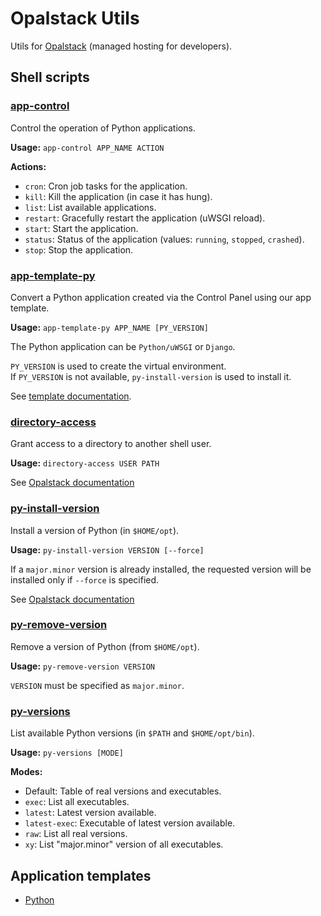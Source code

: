 # Opalstack Utils

Utils for [Opalstack](https://www.opalstack.com/) (managed hosting for developers).


## Shell scripts

### [app-control](bin/app-control)

Control the operation of Python applications.

**Usage:** `app-control APP_NAME ACTION`

**Actions:**

- `cron`: Cron job tasks for the application.
- `kill`: Kill the application (in case it has hung).
- `list`: List available applications.
- `restart`: Gracefully restart the application (uWSGI reload).
- `start`: Start the application.
- `status`: Status of the application (values: `running`, `stopped`, `crashed`).
- `stop`: Stop the application.


### [app-template-py](bin/app-template-py)

Convert a Python application created via the Control Panel using our app template.

**Usage:** `app-template-py APP_NAME [PY_VERSION]`

The Python application can be `Python/uWSGI` or `Django`.

`PY_VERSION` is used to create the virtual environment.  
If `PY_VERSION` is not available, `py-install-version` is used to install it.

See [template documentation](templates/python).


### [directory-access](bin/directory-access)

Grant access to a directory to another shell user.

**Usage:** `directory-access USER PATH`

See [Opalstack documentation](https://help.opalstack.com/article/147/howto-grant-access-to-a-directory)


### [py-install-version](bin/py-install-version)

Install a version of Python (in `$HOME/opt`).

**Usage:** `py-install-version VERSION [--force]`

If a `major.minor` version is already installed, the requested version will be installed only if
`--force` is specified.

See [Opalstack documentation](https://community.opalstack.com/d/204-howto-install-a-newer-or-older-version-of-python)


### [py-remove-version](bin/py-remove-version)

Remove a version of Python (from `$HOME/opt`).

**Usage:** `py-remove-version VERSION`

`VERSION` must be specified as `major.minor`.


### [py-versions](bin/py-versions)

List available Python versions (in `$PATH` and `$HOME/opt/bin`).

**Usage:** `py-versions [MODE]`

**Modes:**

- Default: Table of real versions and executables.
- `exec`: List all executables.
- `latest`: Latest version available.
- `latest-exec`: Executable of latest version available.
- `raw`: List all real versions.
- `xy`: List "major.minor" version of all executables.


## Application templates

- [Python](templates/python)
